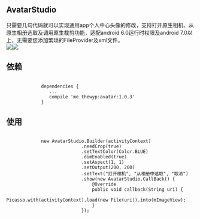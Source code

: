 ## AvatarStudio
只需要几句代码就可以实现通用app个人中心头像的修改，支持打开原生相机、从原生相册选取及调用原生裁剪功能，适配android 6.0运行时权限及android 7.0以上，无需要您添加繁琐的FileProvider及xml文件。<br/>
![](https://github.com/thewyp/AvatarStudio/preview/pre1.jpg)![](https://github.com/thewyp/AvatarStudio/preview/pre2.jpg)
## 依赖
<pre><code>
             dependencies {
                ...
                compile 'me.thewyp:avatar:1.0.3'
             }
</code></pre>

## 使用
 <pre><code>
             new AvatarStudio.Builder(activityContext)
                            .needCrop(true)
                            .setTextColor(Color.BLUE)
                            .dimEnabled(true)
                            .setAspect(1, 1)
                            .setOutput(200, 200)
                            .setText("打开相机", "从相册中选取", "取消")
                            .show(new AvatarStudio.CallBack() {
                                @Override
                                public void callback(String uri) {
                                     Picasso.with(activityContext).load(new File(uri)).into(mImageView);
                                }
                            });
</code></pre>
